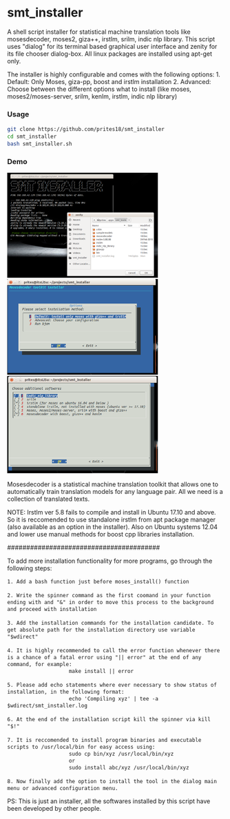 # smt_installer

A shell script installer for statistical machine translation tools like mosesdecoder, moses2, giza++, irstlm, srilm, indic nlp library. This script uses "dialog" for its terminal based graphical user interface and zenity for its file chooser dialog-box. All linux packages are installed using apt-get only.
 
The installer is highly configurable and comes with the following options: 
    1. Default: Only Moses, giza-pp, boost and irstlm installation
    2. Advanced: Choose between the different options what to install (like moses, moses2/moses-server, srilm, kenlm, irstlm, indic nlp library)

### Usage

```bash
git clone https://github.com/prites18/smt_installer
cd smt_installer
bash smt_installer.sh
```

### Demo

<img src="./screenshots/1.png" width="350">   <img src="./screenshots/2.png" width="350">
<img src="./screenshots/3.png" width="350">

Mosesdecoder is a statistical machine translation toolkit that allows one to
automatically train translation models for any language pair. All we need is a
collection of translated texts.

NOTE:
Irstlm ver 5.8 fails to compile and install in Ubuntu 17.10 and above. So it is reccomended to use standalone irstlm from apt package manager (also available as an option in the installer). 
Also on Ubuntu systems 12.04 and lower use manual methods for boost cpp libraries installation.


########################################


To add more installation functionality for more programs, go through the following steps:

	1. Add a bash function just before moses_install() function

	2. Write the spinner command as the first coomand in your function ending with and "&" in order to move this process to the background and proceed with installation

	3. Add the installation commands for the installation candidate. To get absolute path for the installation directory use variable "$wdirect"

	4. It is highly recommended to call the error function whenever there is a chance of a fatal error using "|| error" at the end of any command, for example:
						make install || error

	5. Please add echo statements where ever necessary to show status of installation, in the following format:
						echo 'Compiling xyz' | tee -a  $wdirect/smt_installer.log

	6. At the end of the installation script kill the spinner via kill "$!"

	7. It is reccomended to install program binaries and executable scripts to /usr/local/bin for easy access using:
						sudo cp bin/xyz /usr/local/bin/xyz 
						or
						sudo install abc/xyz /usr/local/bin/xyz

	8. Now finally add the option to install the tool in the dialog main menu or advanced configuration menu.



PS: This is just an installer, all the softwares installed by this script have been developed by other people. 
